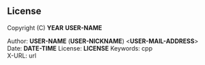 ## License

Copyright (C) __YEAR__ __USER-NAME__  

Author: __USER-NAME__ (__USER-NICKNAME__) <__USER-MAIL-ADDRESS__>  
Date: __DATE-TIME__
License: __LICENSE__
Keywords: cpp  
X-URL: url  




